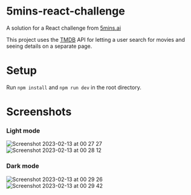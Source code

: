 # 5mins-react-challenge
A solution for a React challenge from [5mins.ai](https://www.5mins.ai)

This project uses the [TMDB](https://www.themoviedb.org) API for letting a user search for movies and seeing details on a separate page.

# Setup
Run `npm install` and `npm run dev` in the root directory.

# Screenshots

### Light mode
![Screenshot 2023-02-13 at 00 27 27](https://user-images.githubusercontent.com/45357456/218346543-7217b1d5-5b6d-4605-b68a-578c22cbcef0.png)
![Screenshot 2023-02-13 at 00 28 12](https://user-images.githubusercontent.com/45357456/218346577-dc929378-1b3e-4370-bb02-e37455a05c6f.png)

### Dark mode
![Screenshot 2023-02-13 at 00 29 26](https://user-images.githubusercontent.com/45357456/218346649-fa504dfd-11e0-4830-9b3e-b436119f08a8.png)
![Screenshot 2023-02-13 at 00 29 42](https://user-images.githubusercontent.com/45357456/218346686-0811c8c2-1f4e-4b8c-a91e-c0fffb9ee5f9.png)
